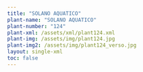 ```yaml
---
title: "SOLANO AQUATICO"
plant-name: "SOLANO AQUATICO"
plant-number: "124"
plant-xml: /assets/xml/plant124.xml
plant-img: /assets/img/plant124.jpg
plant-img2: /assets/img/plant124_verso.jpg
layout: single-xml
toc: false
---
```

